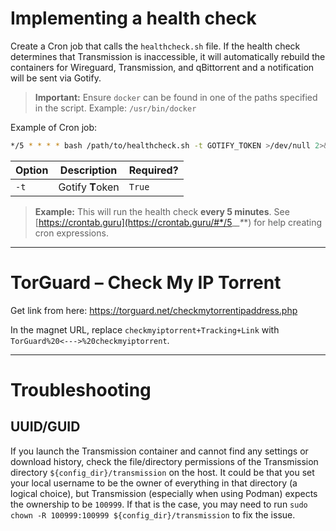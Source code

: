 # Implementing a health check

Create a Cron job that calls the `healthcheck.sh` file. If the health check determines that Transmission is inaccessible, it will automatically rebuild the containers for Wireguard, Transmission, and qBittorrent and a notification will be sent via Gotify.

> **Important:** Ensure `docker` can be found in one of the paths specified in the script. Example: `/usr/bin/docker`

Example of Cron job:

```bash
*/5 * * * * bash /path/to/healthcheck.sh -t GOTIFY_TOKEN >/dev/null 2>&1
```

| Option | Description | Required? |
|--------|-------------|-----------|
|`-t`|Gotify **T**oken|`True`|

> **Example:** This will run the health check **every 5 minutes**. See [https://crontab.guru](https://crontab.guru/#*/5_*_*_*_*) for help creating cron expressions.

---

# TorGuard &ndash; Check My IP Torrent

Get link from here: https://torguard.net/checkmytorrentipaddress.php

In the magnet URL, replace `checkmyiptorrent+Tracking+Link` with `TorGuard%20<--->%20checkmyiptorrent`.

---

# Troubleshooting

## UUID/GUID

If you launch the Transmission container and cannot find any settings or download history, check the file/directory permissions of the Transmission directory `${config_dir}/transmission` on the host. It could be that you set your local username to be the owner of everything in that directory (a logical choice), but Transmission (especially when using Podman) expects the ownership to be `100999`. If that is the case, you may need to run `sudo chown -R 100999:100999 ${config_dir}/transmission` to fix the issue.